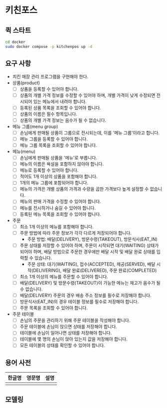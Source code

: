 # 키친포스

## 퀵 스타트

```sh
cd docker
sudo docker compose -p kitchenpos up -d
```

## 요구 사항
- 치킨 매장 관리 프로그램을 구현해야 한다.
- 상품(product)
    - [ ] 상품을 등록할 수 있어야 합니다.
    - [ ] 상품의 개별 가격 정보를 수정할 수 있어야 하며, 개별 가격이 낮게 수정되면 전시되어 있는 메뉴에서 내려야 합니다.
    - [ ] 등록된 상품 목록을 조회할 수 있어야 합니다.
    - [ ] 상품의 이름은 필수 항목입니다.
    - [ ] 상품의 개별 가격 정보는 음수가 될 수 없습니다.
- 메뉴 그룹(menu group)
    - [ ] 손님에게 판매될 상품이 그룹으로 전시되는데, 이를 '메뉴 그룹'이라고 합니다.
    - [ ] 메뉴 그룹을 등록할 수 있어야 합니다.
    - [ ] 메뉴 그룹 목록을 조회할 수 있어야 합니다.
- 메뉴(menu)
    - [ ] 손님에게 판매될 상품을 '메뉴'로 부릅니다.
    - [ ] 메뉴의 이름은 욕설을 포함하지 않아야 합니다.
    - [ ] 메뉴로 등록할 수 있어야 합니다.
    - [ ] 적어도 1개 이상의 상품을 포함해야 합니다.
    - [ ] 1개의 메뉴 그룹에 포함되어야 합니다.
    - [ ] 메뉴의 가격은 개별 상품의 가격과 수량을 곱한 가격보다 높게 설정할 수 없습니다.
    - [ ] 메뉴의 판매 가격을 수정할 수 있어야 합니다.
    - [ ] 메뉴를 전시하거나 숨길 수 있어야 합니다.
    - [ ] 등록된 메뉴 목록을 조회할 수 있어야 합니다.
- 주문
    - [ ] 최소 1개 이상의 메뉴를 포함해야 합니다.
    - [ ] 주문 방법에 따라 주문 정보가 각각 다르게 저장되어야 합니다.
        - 주문 방법: 배달(DELIVERY), 방문수령(TAKEOUT), 방문식사(EAT_IN)
    - [ ] 주문 상태를 저장할 수 있어야 하며, 주문이 시작되면 대기(WAITING) 상태가 되어야 하며, 배달 방법으로 주문한 경우에만 배달 시작 및 배달 완료 상태를 입력할 수 있습니다.
        - 주문 상태: 대기(WAITING), 접수(ACCEPTED), 제공(SERVED), 배달 시작(DELIVERING), 배달 완료(DELIVERED), 주문 완료(COMPLETED)
    - [ ] 최소 1개 이상의 메뉴를 주문할 수 있어야 합니다.
    - [ ] 배달(DELIVERY) 및 방문수령(TAKEOUT)이 가능한 메뉴는 재고가 음수가 될 수 없습니다.
    - [ ] 배달(DELIVERY) 주문의 경우 배송 주소 정보를 필수로 저장해야 합니다.
    - [ ] 방문식사(EAT_IN)의 경우 테이블 정보를 필수로 저장해야 합니다.
    - [ ] 주문 목록을 조회할 수 있어야 합니다.
- 주문 테이블
    - [ ] 손님의 주문을 관리하기 위해 주문 테이블을 작성해야 합니다.
    - [ ] 주문 테이블에 손님이 앉으면 상태를 저장해야 합니다.
    - [ ] 테이블에 손님이 일어나면 상태를 저장해야 합니다.
    - [ ] 테이블에 몇 명의 손님이 앉아 있는지 값을 저장해야 합니다.
    - [ ] 모든 테이블의 상태를 확인할 수 있어야 합니다.

## 용어 사전

| 한글명 | 영문명 | 설명 |
| --- | --- | --- |
|  |  |  |

## 모델링
